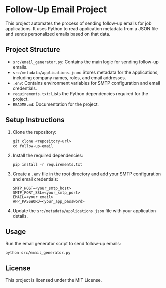 # Follow-Up Email Project

This project automates the process of sending follow-up emails for job applications. It uses Python to read application metadata from a JSON file and sends personalized emails based on that data.

## Project Structure

- `src/email_generator.py`: Contains the main logic for sending follow-up emails.
- `src/metadata/applications.json`: Stores metadata for the applications, including company names, roles, and email addresses.
- `.env`: Contains environment variables for SMTP configuration and email credentials.
- `requirements.txt`: Lists the Python dependencies required for the project.
- `README.md`: Documentation for the project.

## Setup Instructions

1. Clone the repository:
   ```
   git clone <repository-url>
   cd follow-up-email
   ```

2. Install the required dependencies:
   ```
   pip install -r requirements.txt
   ```

3. Create a `.env` file in the root directory and add your SMTP configuration and email credentials:
   ```
   SMTP_HOST=<your_smtp_host>
   SMTP_PORT_SSL=<your_smtp_port>
   EMAIL=<your_email>
   APP_PASSWORD=<your_app_password>
   ```

4. Update the `src/metadata/applications.json` file with your application details.

## Usage

Run the email generator script to send follow-up emails:
```
python src/email_generator.py
```

## License

This project is licensed under the MIT License.